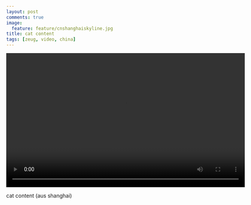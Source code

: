 ```yaml
---
layout: post
comments: true
image: 
  feature: feature/cnshanghaiskyline.jpg
title: cat content
tags: [zeug, video, china]
---
```


<video width="640" height="360" controls>
  <source src="{{ site.url }}/images/vid/2014-10-15_shanghaicatcontent.mp4" type="video/mp4">
(Video)
</video>

cat content 
(aus shanghai)
